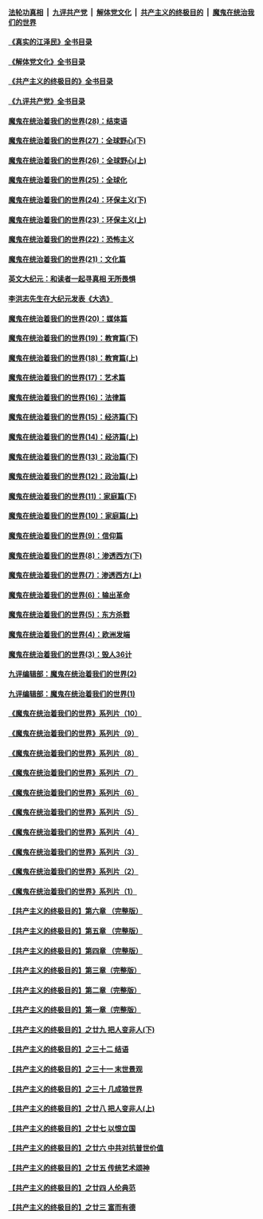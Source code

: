 ####  [法轮功真相](../../../../basic/blob/master/README.md?t=07190031) &nbsp;|&nbsp; [九评共产党](../../../../9ping.md/blob/master/README.md?t=07190031) &nbsp;|&nbsp; [解体党文化](../../../../jtdwh.md/blob/master/README.md?t=07190031)  &nbsp;|&nbsp; [共产主义的终极目的](../../../../gczydzjmd.md/blob/master/README.md?t=07190031) &nbsp;|&nbsp; [魔鬼在统治我们的世界](../../../../mgztzwmdsj.md/blob/master/README.md?t=07190031) 

#### [《真实的江泽民》全书目录](../pages/nsc422/n13721399.md?t=07190031) 

#### [《解体党文化》全书目录](../pages/nsc422/n13721157.md?t=07190031) 

#### [《共产主义的终极目的》全书目录](../pages/nsc422/n13721048.md?t=07190031) 

#### [《九评共产党》全书目录](../pages/nsc422/n13708085.md?t=07190031) 

#### [魔鬼在统治着我们的世界(28)：结束语](../pages/nsc422/n10936246.md?t=07190031) 

#### [魔鬼在统治着我们的世界(27)：全球野心(下)](../pages/nsc422/n10928319.md?t=07190031) 

#### [魔鬼在统治着我们的世界(26)：全球野心(上)](../pages/nsc422/n10900318.md?t=07190031) 

#### [魔鬼在统治着我们的世界(25)：全球化](../pages/nsc422/n10788205.md?t=07190031) 

#### [魔鬼在统治着我们的世界(24)：环保主义(下)](../pages/nsc422/n10695307.md?t=07190031) 

#### [魔鬼在统治着我们的世界(23)：环保主义(上)](../pages/nsc422/n10688613.md?t=07190031) 

#### [魔鬼在统治着我们的世界(22)：恐怖主义](../pages/nsc422/n10614727.md?t=07190031) 

#### [魔鬼在统治着我们的世界(21)：文化篇](../pages/nsc422/n10597706.md?t=07190031) 

#### [英文大纪元：和读者一起寻真相 无所畏惧](../pages/nsc422/n12542027.md?t=07190031) 

#### [李洪志先生在大纪元发表《大选》](../pages/nsc422/n12534746.md?t=07190031) 

#### [魔鬼在统治着我们的世界(20)：媒体篇](../pages/nsc422/n10586579.md?t=07190031) 

#### [魔鬼在统治着我们的世界(19)：教育篇(下)](../pages/nsc422/n10564808.md?t=07190031) 

#### [魔鬼在统治着我们的世界(18)：教育篇(上)](../pages/nsc422/n10526970.md?t=07190031) 

#### [魔鬼在统治着我们的世界(17)：艺术篇](../pages/nsc422/n10499093.md?t=07190031) 

#### [魔鬼在统治着我们的世界(16)：法律篇](../pages/nsc422/n10485969.md?t=07190031) 

#### [魔鬼在统治着我们的世界(15)：经济篇(下)](../pages/nsc422/n10469975.md?t=07190031) 

#### [魔鬼在统治着我们的世界(14)：经济篇(上)](../pages/nsc422/n10457370.md?t=07190031) 

#### [魔鬼在统治着我们的世界(13)：政治篇(下)](../pages/nsc422/n10448270.md?t=07190031) 

#### [魔鬼在统治着我们的世界(12)：政治篇(上)](../pages/nsc422/n10444576.md?t=07190031) 

#### [魔鬼在统治着我们的世界(11)：家庭篇(下)](../pages/nsc422/n10440961.md?t=07190031) 

#### [魔鬼在统治着我们的世界(10)：家庭篇(上)](../pages/nsc422/n10435448.md?t=07190031) 

#### [魔鬼在统治着我们的世界(9)：信仰篇](../pages/nsc422/n10432159.md?t=07190031) 

#### [魔鬼在统治着我们的世界(8)：渗透西方(下)](../pages/nsc422/n10429603.md?t=07190031) 

#### [魔鬼在统治着我们的世界(7)：渗透西方(上)](../pages/nsc422/n10426013.md?t=07190031) 

#### [魔鬼在统治着我们的世界(6)：输出革命](../pages/nsc422/n10421536.md?t=07190031) 

#### [魔鬼在统治着我们的世界(5)：东方杀戮](../pages/nsc422/n10417707.md?t=07190031) 

#### [魔鬼在统治着我们的世界(4)：欧洲发端](../pages/nsc422/n10414890.md?t=07190031) 

#### [魔鬼在统治着我们的世界(3)：毁人36计](../pages/nsc422/n10411583.md?t=07190031) 

#### [九评编辑部：魔鬼在统治着我们的世界(2)](../pages/nsc422/n10410036.md?t=07190031) 

#### [九评编辑部：魔鬼在统治着我们的世界(1)](../pages/nsc422/n10406825.md?t=07190031) 

#### [《魔鬼在统治着我们的世界》系列片（10）](../pages/nsc422/n12292670.md?t=07190031) 

#### [《魔鬼在统治着我们的世界》系列片（9）](../pages/nsc422/n12290859.md?t=07190031) 

#### [《魔鬼在统治着我们的世界》系列片（8）](../pages/nsc422/n12287445.md?t=07190031) 

#### [《魔鬼在统治着我们的世界》系列片（7）](../pages/nsc422/n12283425.md?t=07190031) 

#### [《魔鬼在统治着我们的世界》系列片（6）](../pages/nsc422/n12282314.md?t=07190031) 

#### [《魔鬼在统治着我们的世界》系列片（5）](../pages/nsc422/n12281419.md?t=07190031) 

#### [《魔鬼在统治着我们的世界》系列片（4）](../pages/nsc422/n12274024.md?t=07190031) 

#### [《魔鬼在统治着我们的世界》系列片（3）](../pages/nsc422/n12271322.md?t=07190031) 

#### [《魔鬼在统治着我们的世界》系列片（2）](../pages/nsc422/n12269049.md?t=07190031) 

#### [《魔鬼在统治着我们的世界》系列片（1）](../pages/nsc422/n12267575.md?t=07190031) 

#### [【共产主义的终极目的】第六章 （完整版）](../pages/nsc422/n11428913.md?t=07190031) 

#### [【共产主义的终极目的】第五章 （完整版）](../pages/nsc422/n11428912.md?t=07190031) 

#### [【共产主义的终极目的】第四章 （完整版）](../pages/nsc422/n11428907.md?t=07190031) 

#### [【共产主义的终极目的】第三章（完整版）](../pages/nsc422/n11428848.md?t=07190031) 

#### [【共产主义的终极目的】第二章（完整版）](../pages/nsc422/n11428831.md?t=07190031) 

#### [【共产主义的终极目的】第一章（完整版）](../pages/nsc422/n11417651.md?t=07190031) 

#### [【共产主义的终极目的】之廿九 把人变非人(下)](../pages/nsc422/n11344140.md?t=07190031) 

#### [【共产主义的终极目的】之三十二 结语](../pages/nsc422/n11360535.md?t=07190031) 

#### [【共产主义的终极目的】之三十一 末世景观](../pages/nsc422/n11351129.md?t=07190031) 

#### [【共产主义的终极目的】之三十 几成狼世界](../pages/nsc422/n11348280.md?t=07190031) 

#### [【共产主义的终极目的】之廿八 把人变非人(上)](../pages/nsc422/n11340492.md?t=07190031) 

#### [【共产主义的终极目的】之廿七 以恨立国](../pages/nsc422/n11336944.md?t=07190031) 

#### [【共产主义的终极目的】之廿六 中共对抗普世价值](../pages/nsc422/n11324785.md?t=07190031) 

#### [【共产主义的终极目的】之廿五 传统艺术颂神](../pages/nsc422/n11296396.md?t=07190031) 

#### [【共产主义的终极目的】之廿四 人伦典范](../pages/nsc422/n11296397.md?t=07190031) 

#### [【共产主义的终极目的】之廿三 富而有德](../pages/nsc422/n11283598.md?t=07190031) 


